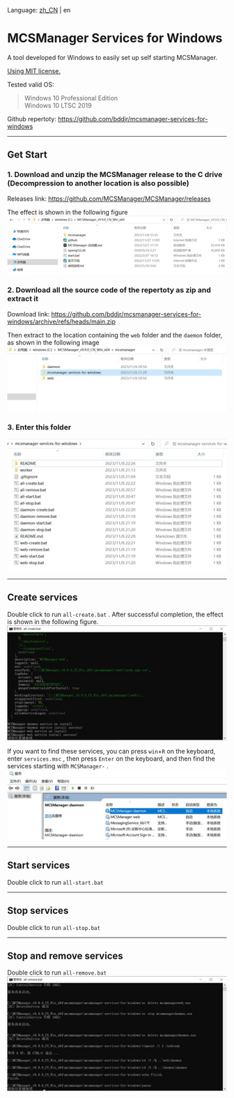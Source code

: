 Language: [zh_CN](../README.md) | en

# MCSManager Services for Windows
A tool developed for Windows to easily set up self starting MCSManager.  

[Using MIT license.](https://mit-license.org/)  

Tested valid OS:  
> Windows 10 Professional Edition  
> Windows 10 LTSC 2019  

Github repertoty: <https://github.com/bddjr/mcsmanager-services-for-windows>  

***
## Get Start
### 1. Download and unzip the MCSManager release to the C drive (Decompression to another location is also possible)

Releases link: <https://github.com/MCSManager/MCSManager/releases>

The effect is shown in the following figure  
![1](1.jpg)  

### 2. Download all the source code of the repertoty as zip and extract it

Download link: <https://github.com/bddjr/mcsmanager-services-for-windows/archive/refs/heads/main.zip>  

Then extract to the location containing the `web` folder and the `daemon` folder, as shown in the following image  
![2](2.jpg)  

### 3. Enter this folder

![3](3.jpg)  

***
## Create services
Double click to run `all-create.bat` . After successful completion, the effect is shown in the following figure.  
![all-create](all-create.jpg)  

If you want to find these services, you can press `win`+`R` on the keyboard, enter `services.msc` , then press `Enter` on the keyboard, and then find the services starting with `MCSManager-` .  
![all-create-2](all-create-2.jpg)  

***
## Start services
Double click to run `all-start.bat`  

***
## Stop services
Double click to run `all-stop.bat`  

***
## Stop and remove services
Double click to run `all-remove.bat`  
![all-remove](all-remove.jpg)
